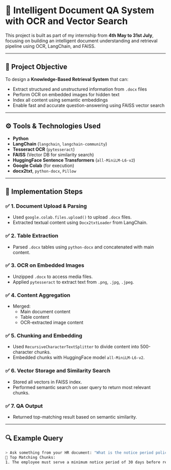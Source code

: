 # 🧠 Intelligent Document QA System with OCR and Vector Search

This project is built as part of my internship from **4th May to 31st July**, focusing on building an intelligent document understanding and retrieval pipeline using OCR, LangChain, and FAISS.

---

## 📌 Project Objective

To design a **Knowledge-Based Retrieval System** that can:
- Extract structured and unstructured information from `.docx` files
- Perform OCR on embedded images for hidden text
- Index all content using semantic embeddings
- Enable fast and accurate question-answering using FAISS vector search

---

## ⚙️ Tools & Technologies Used

- **Python**
- **LangChain** (`langchain`, `langchain-community`)
- **Tesseract OCR** (`pytesseract`)
- **FAISS** (Vector DB for similarity search)
- **HuggingFace Sentence Transformers** (`all-MiniLM-L6-v2`)
- **Google Colab** (for execution)
- **docx2txt**, `python-docx`, `Pillow`

---

## 🧩 Implementation Steps

### ✅ 1. Document Upload & Parsing
- Used `google.colab.files.upload()` to upload `.docx` files.
- Extracted textual content using `Docx2txtLoader` from LangChain.

### ✅ 2. Table Extraction
- Parsed `.docx` tables using `python-docx` and concatenated with main content.

### ✅ 3. OCR on Embedded Images
- Unzipped `.docx` to access media files.
- Applied `pytesseract` to extract text from `.png`, `.jpg`, `.jpeg`.

### ✅ 4. Content Aggregation
- Merged: 
  - Main document content
  - Table content
  - OCR-extracted image content

### ✅ 5. Chunking and Embedding
- Used `RecursiveCharacterTextSplitter` to divide content into 500-character chunks.
- Embedded chunks with HuggingFace model `all-MiniLM-L6-v2`.

### ✅ 6. Vector Storage and Similarity Search
- Stored all vectors in FAISS index.
- Performed semantic search on user query to return most relevant chunks.

### ✅ 7. QA Output
- Returned top-matching result based on semantic similarity.

---

## 🔍 Example Query

```bash
> Ask something from your HR document: "What is the notice period policy?"
📄 Top Matching Chunks:
1. The employee must serve a minimum notice period of 30 days before resigning...
